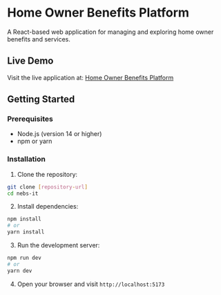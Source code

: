 # Home Owner Benefits Platform

A React-based web application for managing and exploring home owner benefits and services.

## Live Demo

Visit the live application at: [Home Owner Benefits Platform](https://home-owner-benfit.vercel.app/)

## Getting Started

### Prerequisites
- Node.js (version 14 or higher)
- npm or yarn

### Installation

1. Clone the repository:
```bash
git clone [repository-url]
cd nebs-it
```

2. Install dependencies:
```bash
npm install
# or
yarn install
```

3. Run the development server:
```bash
npm run dev
# or
yarn dev
```

4. Open your browser and visit `http://localhost:5173`
